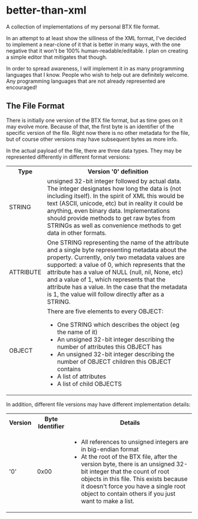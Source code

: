 better-than-xml
===============

A collection of implementations of my personal BTX file format.

In an attempt to at least show the silliness of the XML format, I've decided to implement a near-clone of it that is better in many ways, with the one negative that it won't be 100% human-readable/editable. I plan on creating a simple editor that mitigates that though.

In order to spread awareness, I will implement it in as many programming languages that I know. People who wish to help out are definitely welcome. Any programming languages that are not already represented are encouraged!

The File Format
---------------

There is initially one version of the BTX file format, but as time goes on it may evolve more. Because of that, the first byte is an identifier of the specific version of the file. Right now there is no other metadata for the file, but of course other versions may have subsequent bytes as more info.

In the actual payload of the file, there are three data types. They may be represented differently in different format versions:

<table>
<tr>
<th>Type</th><th>Version '0' definition</th>
</tr>
<tr>
<td>STRING</td>
<td>unsigned 32-bit integer followed by actual data. The integer designates how long the data is (not including itself). In the spirit of XML this would be text (ASCII, unicode, etc) but in reality it could be anything, even binary data. Implementations should provide methods to get raw bytes from STRINGs as well as convenience methods to get data in other formats.</td>
</tr><tr>
<td>ATTRIBUTE</td>
<td>One STRING representing the name of the attribute and a single byte representing metadata about the property. Currently, only two metadata values are supported: a value of 0, which represents that the attribute has a value of NULL (null, nil, None, etc) and a value of 1, which represents that the attribute has a value. In the case that the metadata is 1, the value will follow directly after as a STRING.</td>
</tr><tr>
<td>OBJECT</td>
<td>There are five elements to every OBJECT:
<ul>
<li>One STRING which describes the object (eg the name of it)</li>
<li>An unsigned 32-bit integer describing the number of attributes this OBJECT has</li>
<li>An unsigned 32-bit integer describing the number of OBJECT children this OBJECT contains</li>
<li>A list of attributes</li>
<li>A list of child OBJECTS
</ul>
</td>
</tr>
</table>

In addition, different file versions may have different implementation details:
<table>
<tr><th>Version</th><th>Byte Identifier</th><th>Details</th></tr>
<tr><td>'0'</td><td>0x00</td>
<td><ul>
<li>All references to unsigned integers are in big-endian format</li>
<li>At the root of the BTX file, after the version byte, there is an unsigned 32-bit integer that the count of root objects in this file. This exists because it doesn't force you have a single root object to contain others if you just want to make a list.</li>
</ul></td></tr>
</table>
